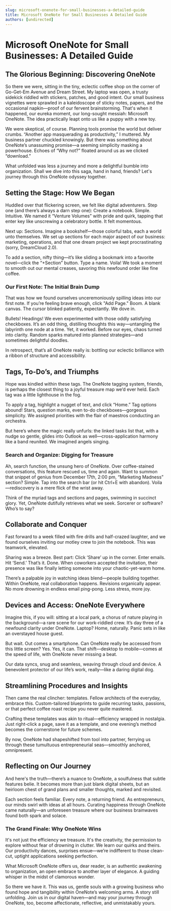 ```yaml
---
slug: microsoft-onenote-for-small-businesses-a-detailed-guide
title: Microsoft OneNote for Small Businesses A Detailed Guide
authors: [undirected]
---
```



# Microsoft OneNote for Small Businesses: A Detailed Guide

## The Glorious Beginning: Discovering OneNote

So there we were, sitting in the tiny, eclectic coffee shop on the corner of Go-Get-Em Avenue and Dream Street. My laptop was open, a trusty sidekick riddled with stickers, patches, and good intent. Our small business vignettes were sprawled in a kaleidoscope of sticky notes, papers, and the occasional napkin—proof of our fervent brainstorming. That's when it happened, our eureka moment, our long-sought messiah: Microsoft OneNote. The idea practically leapt onto us like a puppy with a new toy.

We were skeptical, of course. Planning tools promise the world but deliver crumbs. “Another app masquerading as productivity,” I muttered. My business partner chuckled knowingly. But there was something about OneNote’s unassuming promise—a seeming simplicity masking a powerhouse. Echoes of “Why not?” floated around us as we clicked “download.”

What unfolded was less a journey and more a delightful bumble into organization. Shall we dive into this saga, hand in hand, friends? Let's journey through this OneNote odyssey together.

## Setting the Stage: How We Began

Huddled over that flickering screen, we felt like digital adventurers. Step one (and there’s always a darn step one): Create a notebook. Simple. Intuitive. We named it “Venture Volumes” with pride and quirk, tapping that enter key like unscrewing a celebratory bottle. It felt momentous.

Next up: Sections. Imagine a bookshelf—those colorful tabs, each a world unto themselves. We set up sections for each major aspect of our business: marketing, operations, and that one dream project we kept procrastinating (sorry, DreamCloud 2.0).

To add a section, nifty thing—it’s like sliding a bookmark into a favorite novel—click the “+Section” button. Type a name. Voila! We took a moment to smooth out our mental creases, savoring this newfound order like fine coffee.

### Our First Note: The Initial Brain Dump

That was how we found ourselves unceremoniously spilling ideas into our first note. If you’re feeling brave enough, click "Add Page." Boom. A blank canvas. The cursor blinked patiently, expectantly. We dove in.

Bullets! Headings! We even experimented with those oddly satisfying checkboxes. It’s an odd thing, distilling thoughts this way—untangling the labyrinth one node at a time. Yet, it worked. Before our eyes, chaos turned into clarity. Random sparks matured into planned strategies—and sometimes delightful doodles. 

In retrospect, that’s all OneNote really is: bottling our eclectic brilliance with a ribbon of structure and accessibility.

## Tags, To-Do’s, and Triumphs

Hope was kindled within these tags. The OneNote tagging system, friends, is perhaps the closest thing to a joyful treasure map we’d ever held. Each tag was a little lighthouse in the fog.

To apply a tag, highlight a nugget of text, and click “Home.” Tag options abound! Stars, question marks, even to-do checkboxes—gorgeous simplicity. We assigned priorities with the flair of maestros conducting an orchestra.

But here’s where the magic really unfurls: the linked tasks list that, with a nudge so gentle, glides into Outlook as well—cross-application harmony like a band reunited. We imagined angels singing.

### Search and Organize: Digging for Treasure

Ah, search function, the unsung hero of OneNote. Over coffee-stained conversations, this feature rescued us, time and again. Want to summon that snippet of genius from December 17th, 2:00 pm, “Marketing Madness” section? Simple. Tap into the search bar (or hit Ctrl+E with abandon). Voila—rediscovery is a mere flick of the wrist away.

Think of the myriad tags and sections and pages, swimming in succinct glory. Yet, OneNote dutifully retrieves what we seek. Sorcerer or software? Who’s to say?

## Collaborate and Conquer

Fast forward to a week filled with fire drills and half-crazed laughter, and we found ourselves inviting our motley crew to join the notebook. This was teamwork, elevated.

Sharing was a breeze. Best part: Click ‘Share’ up in the corner. Enter emails. Hit ‘Send.’ That’s it. Done. When coworkers accepted the invitation, their presence was like finally letting someone into your chaotic-yet-warm home.

There’s a palpable joy in watching ideas blend—people building together. Within OneNote, real collaboration happens. Revisions organically appear. No more drowning in endless email ping-pong. Less stress, more joy. 

## Devices and Access: OneNote Everywhere

Imagine this, if you will: sitting at a local park, a chorus of nature playing in the background—a rare scene for our work-riddled crew. It’s day three of a newfound clarity under OneNote. Laptop? Home, naturally. Panic sets in like an overstayed house guest.

But wait. Out comes a smartphone. Can OneNote really be accessed from this little screen? Yes. Yes, it can. That shift—desktop to mobile—comes at the speed of life, with OneNote never missing a beat.

Our data syncs, snug and seamless, weaving through cloud and device. A benevolent protector of our life’s work, really—like a daring digital dog.

## Streamlining Procedures and Insights

Then came the real clincher: templates. Fellow architects of the everyday, embrace this. Custom-tailored blueprints to guide recurring tasks, passions, or that perfect coffee roast recipe you never quite mastered. 

Crafting these templates was akin to ritual—efficiency wrapped in nostalgia. Just right-click a page, save it as a template, and one evening’s method becomes the cornerstone for future schemes. 

By now, OneNote had shapeshifted from tool into partner, ferrying us through these tumultuous entrepreneurial seas—smoothly anchored, omnipresent.

## Reflecting on Our Journey

And here's the truth—there’s a nuance to OneNote, a soulfulness that subtle features belie. It becomes more than just blank digital sheets, but an heirloom chest of grand plans and smaller thoughts, marked and revisited.

Each section feels familiar. Every note, a returning friend. As entrepreneurs, our minds swirl with ideas at all hours. Curating happiness through OneNote came naturally—an unforeseen treasure where our business brainwaves found both spark and solace.

### The Grand Finale: Why OneNote Wins

It's not just the efficiency we treasure. It's the creativity, the permission to explore without fear of drowning in clutter. We learn our quirks and theirs. Our productivity dances, surprises ensue—we’re indifferent to those clean-cut, uptight applications seeking perfection.

What Microsoft OneNote offers us, dear reader, is an authentic awakening to organization, an open embrace to another layer of elegance. A guiding whisper in the midst of clamorous wonder. 

So there we have it. This was us, gentle souls with a growing business who found hope and tangibility within OneNote’s welcoming arms. A story still unfolding. Join us in our digital haven—and may your journey through OneNote, too, become affectionate, reflective, and unmistakably yours.